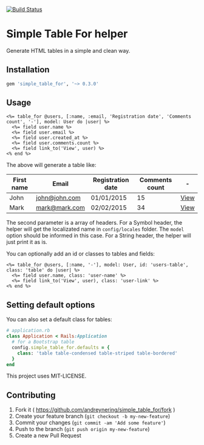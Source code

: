 [![Build Status](https://travis-ci.org/andreynering/simple_table_for.svg)](https://travis-ci.org/andreynering/simple_table_for)

Simple Table For helper
=======================

Generate HTML tables in a simple and clean way.

## Installation

```ruby
gem 'simple_table_for', '~> 0.3.0'
```

## Usage

```erb
<%= table_for @users, [:name, :email, 'Registration date', 'Comments count', '-'], model: User do |user| %>
  <%= field user.name %>
  <%= field user.email %>
  <%= field user.created_at %>
  <%= field user.comments.count %>
  <%= field link_to('View', user) %>
<% end %>
```

The above will generate a table like:

| First name | Email         | Registration date | Comments count  | -         |
| ---------- | ------------- | ----------------- | --------------- | --------- |
| John       | john@john.com | 01/01/2015        | 15              | [View](#) |
| Mark       | mark@mark.com | 02/02/2015        | 34              | [View](#) |

The second parameter is a array of headers. For a Symbol header, the helper
will get the localizated name in `config/locales` folder. The `model` option
should be informed in this case. For a String header, the helper will just
print it as is.

You can optionally add an id or classes to tables and fields:

```erb
<%= table_for @users, [:name, '-'], model: User, id: 'users-table', class: 'table' do |user| %>
  <%= field user.name, class: 'user-name' %>
  <%= field link_to('View', user), class: 'user-link' %>
<% end %>
```

## Setting default options

You can also set a default class for tables:

```ruby
# application.rb
class Application < Rails:Application
  # for a Bootstrap table
  config.simple_table_for.defaults = {
    class: 'table table-condensed table-striped table-bordered'
  }
end
```

This project uses MIT-LICENSE.

## Contributing

1. Fork it ( https://github.com/andreynering/simple_table_for/fork )
2. Create your feature branch (`git checkout -b my-new-feature`)
3. Commit your changes (`git commit -am 'Add some feature'`)
4. Push to the branch (`git push origin my-new-feature`)
5. Create a new Pull Request

